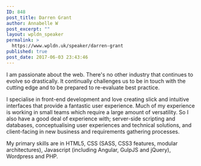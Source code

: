 ```yaml
---
ID: 848
post_title: Darren Grant
author: Annabelle W
post_excerpt: ""
layout: wpldn_speaker
permalink: >
  https://www.wpldn.uk/speaker/darren-grant
published: true
post_date: 2017-06-03 23:43:46
---
```

I am passionate about the web. There's no other industry that continues to evolve so drastically. It continually challenges us to be in touch with the cutting edge and to be prepared to re-evaluate best practice.

I specialise in front-end development and love creating slick and intuitive interfaces that provide a fantastic user experience. Much of my experience is working in small teams which require a large amount of versatility. So I also have a good deal of experience with; server-side scripting and databases, conceptualising user experiences and technical solutions, and client-facing in new business and requirements gathering processes.

My primary skills are in HTML5, CSS (SASS, CSS3 features, modular architectures), Javascript (including Angular, GulpJS and jQuery), Wordpress and PHP.